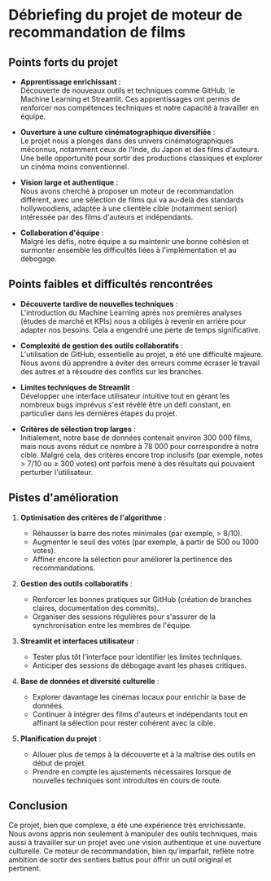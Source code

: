 # Débriefing du projet de moteur de recommandation de films

## Points forts du projet
- **Apprentissage enrichissant** :  
  Découverte de nouveaux outils et techniques comme GitHub, le Machine Learning et Streamlit. Ces apprentissages ont permis de renforcer nos compétences techniques et notre capacité à travailler en équipe.
  
- **Ouverture à une culture cinématographique diversifiée** :  
  Le projet nous a plongés dans des univers cinématographiques méconnus, notamment ceux de l'Inde, du Japon et des films d'auteurs. Une belle opportunité pour sortir des productions classiques et explorer un cinéma moins conventionnel.

- **Vision large et authentique** :  
  Nous avons cherché à proposer un moteur de recommandation différent, avec une sélection de films qui va au-delà des standards hollywoodiens, adaptée à une clientèle cible (notamment senior) intéressée par des films d'auteurs et indépendants.

- **Collaboration d'équipe** :  
  Malgré les défis, notre équipe a su maintenir une bonne cohésion et surmonter ensemble les difficultés liées à l'implémentation et au débogage.

## Points faibles et difficultés rencontrées
- **Découverte tardive de nouvelles techniques** :  
  L'introduction du Machine Learning après nos premières analyses (études de marché et KPIs) nous a obligés à revenir en arrière pour adapter nos besoins. Cela a engendré une perte de temps significative.

- **Complexité de gestion des outils collaboratifs** :  
  L'utilisation de GitHub, essentielle au projet, a été une difficulté majeure. Nous avons dû apprendre à éviter des erreurs comme écraser le travail des autres et à résoudre des conflits sur les branches.

- **Limites techniques de Streamlit** :  
  Développer une interface utilisateur intuitive tout en gérant les nombreux bugs imprévus s'est révélé être un défi constant, en particulier dans les dernières étapes du projet.

- **Critères de sélection trop larges** :  
  Initialement, notre base de données contenait environ 300 000 films, mais nous avons réduit ce nombre à 78 000 pour correspondre à notre cible. Malgré cela, des critères encore trop inclusifs (par exemple, notes > 7/10 ou ≥ 300 votes) ont parfois mené à des résultats qui pouvaient perturber l'utilisateur.

## Pistes d'amélioration
1. **Optimisation des critères de l'algorithme** :  
   - Réhausser la barre des notes minimales (par exemple, > 8/10).  
   - Augmenter le seuil des votes (par exemple, à partir de 500 ou 1000 votes).  
   - Affiner encore la sélection pour améliorer la pertinence des recommandations.

2. **Gestion des outils collaboratifs** :  
   - Renforcer les bonnes pratiques sur GitHub (création de branches claires, documentation des commits).  
   - Organiser des sessions régulières pour s'assurer de la synchronisation entre les membres de l'équipe.

3. **Streamlit et interfaces utilisateur** :  
   - Tester plus tôt l'interface pour identifier les limites techniques.  
   - Anticiper des sessions de débogage avant les phases critiques.

4. **Base de données et diversité culturelle** :  
   - Explorer davantage les cinémas locaux pour enrichir la base de données.  
   - Continuer à intégrer des films d'auteurs et indépendants tout en affinant la sélection pour rester cohérent avec la cible.

5. **Planification du projet** :  
   - Allouer plus de temps à la découverte et à la maîtrise des outils en début de projet.  
   - Prendre en compte les ajustements nécessaires lorsque de nouvelles techniques sont introduites en cours de route.

## Conclusion
Ce projet, bien que complexe, a été une expérience très enrichissante. Nous avons appris non seulement à manipuler des outils techniques, mais aussi à travailler sur un projet avec une vision authentique et une ouverture culturelle. Ce moteur de recommandation, bien qu'imparfait, reflète notre ambition de sortir des sentiers battus pour offrir un outil original et pertinent.